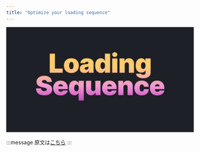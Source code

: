 ```yaml
---
title: "Optimize your loading sequence"
---
```


![](/images/learning-patterns/loading-sequence-1280w.jpg)

:::message
原文は[こちら]()
:::
